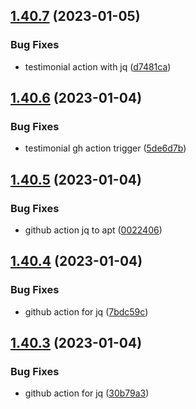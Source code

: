 ## [1.40.7](https://github.com/EddieHubCommunity/LinkFree/compare/v1.40.6...v1.40.7) (2023-01-05)


### Bug Fixes

* testimonial action with jq ([d7481ca](https://github.com/EddieHubCommunity/LinkFree/commit/d7481ca952a5d494c46632eb1aa74c2b5cbb6eb7))



## [1.40.6](https://github.com/EddieHubCommunity/LinkFree/compare/v1.40.5...v1.40.6) (2023-01-04)


### Bug Fixes

* testimonial gh action trigger ([5de6d7b](https://github.com/EddieHubCommunity/LinkFree/commit/5de6d7b19f98214cd13c491bd4e595925765c50b))



## [1.40.5](https://github.com/EddieHubCommunity/LinkFree/compare/v1.40.4...v1.40.5) (2023-01-04)


### Bug Fixes

* github action jq to apt ([0022406](https://github.com/EddieHubCommunity/LinkFree/commit/00224060dd733ad66182efa8c4dc1709a45a2e36))



## [1.40.4](https://github.com/EddieHubCommunity/LinkFree/compare/v1.40.3...v1.40.4) (2023-01-04)


### Bug Fixes

* github action for jq ([7bdc59c](https://github.com/EddieHubCommunity/LinkFree/commit/7bdc59c8aaaa4ce8915b0399102eee0b65cb35c7))



## [1.40.3](https://github.com/EddieHubCommunity/LinkFree/compare/v1.40.2...v1.40.3) (2023-01-04)


### Bug Fixes

* github action for jq ([30b79a3](https://github.com/EddieHubCommunity/LinkFree/commit/30b79a3685339e54fc9495254b1aa575f14f6225))



